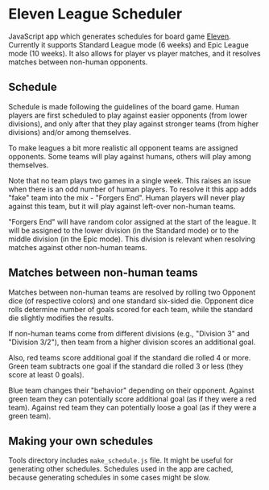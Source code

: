 # Eleven League Scheduler

JavaScript app which generates schedules for board game
[Eleven](https://boardgamegeek.com/boardgame/329716/eleven-football-manager-board-game).
Currently it supports Standard League mode (6 weeks) and Epic League mode
(10 weeks). It also allows for player vs player matches, and it resolves
matches between non-human opponents.

## Schedule

Schedule is made following the guidelines of the board game. Human players
are first scheduled to play against easier opponents (from lower divisions),
and only after that they play against stronger teams (from higher divisions)
and/or among themselves.

To make leagues a bit more realistic all opponent teams are assigned
opponents. Some teams will play against humans, others will play among
themselves.

Note that no team plays two games in a single week. This raises an issue
when there is an odd number of human players. To resolve it this app adds
"fake" team into the mix - "Forgers End". Human players will never play
against this team, but it will play against left-over non-human teams.

"Forgers End" will have random color assigned at the start of the league. It
will be assigned to the lower division (in the Standard mode) or to the
middle division (in the Epic mode). This division is relevant when resolving
matches against other non-human teams.

## Matches between non-human teams

Matches between non-human teams are resolved by rolling two Opponent dice
(of respective colors) and one standard six-sided die. Opponent dice rolls
determine number of goals scored for each team, while the standard die
slightly modifies the results.

If non-human teams come from different divisions (e.g., "Division 3" and
"Division 3/2"), then team from a higher division scores an additional
goal.

Also, red teams score additional goal if the standard die rolled 4 or more.
Green team subtracts one goal if the standard die rolled 3 or less
(they score at least 0 goals).

Blue team changes their "behavior" depending on their opponent. Against
green team they can potentially score additional goal (as if they were a red
team). Against red team they can potentially loose a goal (as if they were a
green team).

## Making your own schedules

Tools directory includes `make_schedule.js` file. It might be useful for
generating other schedules. Schedules used in the app are cached, because
generating schedules in some cases might be slow.
